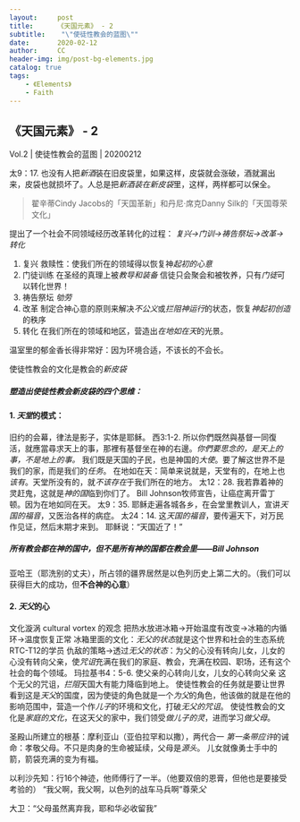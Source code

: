 ```yaml
---
layout:     post
title:      《天国元素》 - 2
subtitle:    "\"使徒性教会的蓝图\""
date:       2020-02-12
author:     CC
header-img: img/post-bg-elements.jpg
catalog: true
tags:
    - 《Elements》
    - Faith
---
```


## 《天国元素》 - 2

Vol.2 | 使徒性教会的蓝图 | 20200212 

太9：17. 也没有人把*新酒*装在旧皮袋里，如果这样，皮袋就会涨破，酒就漏出来，皮袋也就损坏了。人总是把*新酒装在新皮袋*里，这样，两样都可以保全。

> 翟辛蒂Cindy Jacobs的「天国革新」和丹尼·席克Danny Silk的「天国尊荣文化」

提出了一个社会不同领域经历改革转化的过程：
*复兴→门训→祷告祭坛→改革→转化*
1. 复兴
	救赎性：使我们所在的领域得以恢复神*起初的心意*
2. 门徒训练
	在圣经的真理上被*教导和装备*
	信徒只会聚会和被牧养，只有*门徒*可以转化世界！
3. 祷告祭坛
	*劬劳*
4. 改革
	制定合神心意的原则来解决*不公义*或*拦阻神运行*的状态，恢复*神起初创造*的秩序
5. 转化
	在我们所在的领域和地区，营造出*在地如在天*的光景。

温室里的郁金香长得非常好：因为环境合适，不该长的不会长。

使徒性教会的文化是教会的*新皮袋*

##### 塑造出使徒性教会新皮袋的四个思维：
#### 1. *天堂*的模式：
旧约的会幕，律法是影子，实体是耶稣。
西3:1-2. 所以你們既然與基督一同復活，就應當尋求天上的事，那裡有基督坐在神的右邊。*你們要思念的，是天上的事，不是地上的事。*
我们既是天国的子民，也是神国的*大使*。要了解这世界不是我们的家，而是我们的*任务*。
在地如在天：简单来说就是，天堂有的，在地上也*该有*。天堂所没有的，就*不该存在*于我们所在的地方。
太12：28. 我若靠着神的灵赶鬼，这就是*神的国*临到你们了。
Bill Johnson牧师宣告，让癌症离开雷丁顿。因为在地如同在天。
太9：35. 耶稣走遍各城各乡，在会堂里教训人，宣讲*天国的福音*，又医治各样的病症。
太24：14. 这*天国的福音*，要传遍天下，对万民作见证，然后末期才来到。
耶稣说：“天国近了！”
##### 所有教会都在神的国中，但**不是所有**神的国都在教会里——Bill Johnson
亚哈王（耶洗别的丈夫），所占领的疆界居然是以色列历史上第二大的。（我们可以获得巨大的成功，但**不合神的心意**）
#### 2. *天父*的心
文化漩涡 cultural vortex 的观念
把热水放进冰箱→开始温度有改变→冰箱的内循环→温度恢复正常
冰箱里面的文化：*无父的状态*就是这个世界和社会的生态系统
RTC-T12的学员
仇敌的策略→透过*无父的状态*：为父的心没有转向儿女，儿女的心没有转向父亲，使*咒诅*充满在我们的家庭、教会，充满在校园、职场，还有这个社会的每个领域。
玛拉基书4：5-6. 使父亲的心转向儿女，儿女的心转向父亲
这个无父的咒诅，*拦阻*天国大有能力降临到地上。
使徒性教会的任务就是要让世界看到这是*天父*的国度，因为使徒的角色就是一个*为父*的角色，他该做的就是在他的影响范围中，营造一个作*儿子*的环境和文化，打破*无父的咒诅*。
使徒性教会的文化是*家庭的文化*，在这天父的家中，我们领受*做儿子的灵*，进而学习*做父母*。

圣殿山所建立的根基：摩利亚山（亚伯拉罕和以撒），两代合一
*第一条带应许*的诫命：孝敬父母。不只是肉身的生命被延续，父母是*源头*。
儿女就像勇士手中的箭，箭袋充满的变为有福。

以利沙先知：行16个神迹，他师傅行了一半。（他要双倍的恩膏，但他也是要接受考验的）
“我父啊，我父啊，以色列的战车马兵啊”尊荣*父*

大卫：“父母虽然离弃我，耶和华必收留我”